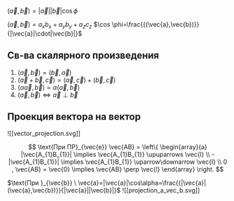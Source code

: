 $(\vec{a},\vec{b})=|\vec{a}||\vec{b}|\cos \phi$

$(\vec{a},\vec{b})=a_{x}b_{x}+a_{y}b_{y}+a_{z}c_{z}$
$\cos \phi=\frac{{(\vec{a},\vec{b})}}{|\vec{a}|\cdot|\vec{b}|}$

## Св-ва скалярного произведения

1. $(\vec{a},\vec{b})=(\vec{b},\vec{a})$
2. $(\vec{a}+\vec{b},\vec{c})=(\vec{a},\vec{c})+(\vec{b},\vec{c})$
3. $(\alpha \vec{a},\vec{b})=\alpha(\vec{a},\vec{b})$
4. $(\vec{a},\vec{b})\Longleftrightarrow \vec{a}\perp\vec{b}$

## Проекция вектора на вектор
![[vector_projection.svg]]

$$
\text{При ПР}_{\vec{e}} \vec{AB} =
\left\{
\begin{array}{a} 
|\vec{A_{1}B_{1}}| \implies  \vec{A_{1}B_{1}} \upuparrows \vec{l} \\
-|\vec{A_{1}B_{1}}| \implies  \vec{A_{1}B_{1}} \uparrow\downarrow \vec{l} \\
0 ,  \vec{AB} = \vec{0} \implies  \vec{AB} \perp \vec{l}
\end{array}
\right.
$$


$\text{При }_{\vec{b}} \ \vec{a}=|\vec{a}|\cos\alpha=\frac{{|\vec{a}|(\vec{a},\vec{b})}}{|\vec{a}||\vec{b}|}$
![[projection_a_vec_b.svg]]